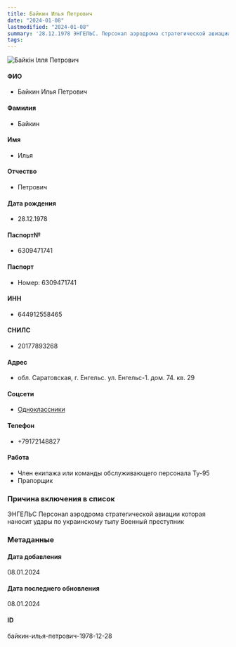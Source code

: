 ```yaml
---
title: Байкин Илья Петрович
date: "2024-01-08"
lastmodified: "2024-01-08"
summary: '28.12.1978 ЭНГЕЛЬС. Персонал аэродрома стратегической авиации которая наносит удары по украинскому тылу. Военный преступник'
tags: 
---
```

<!--# pp2-->
<!--## Фигурант-->
<!--### Личные данные-->
<!--#### Фото-->
![Байкін Ілля Петрович](https://molfar.com/images/optimized/1696844089_1442398086.png)
#### ФИО
- Байкин Илья Петрович
#### Фамилия
- Байкин
#### Имя
- Илья
#### Отчество
- Петрович
#### Дата рождения
- 28.12.1978
#### Паспорт№
- 6309471741
#### Паспорт
- Номер: 6309471741
#### ИНН
- 644912558465
#### СНИЛС
- 20177893268
#### Адрес
- обл. Саратовская, г. Енгельс. ул. Енгельс-1. дом. 74. кв. 29
#### Соцсети
- [Одноклассники](https://ok.ru/profile/576015346158)
#### Телефон
- +79172148827
#### Работа
- Член екипажа или команды обслуживающего персонала Ту-95
- Прапорщик
### Причина включения в список
ЭНГЕЛЬС
Персонал аэродрома стратегической авиации которая наносит удары по украинскому тылу
Военный преступник
### Метаданные
#### Дата добавления
08.01.2024
#### Дата последнего обновления
08.01.2024
#### ID
байкин-илья-петрович-1978-12-28
<!--## END;-->
